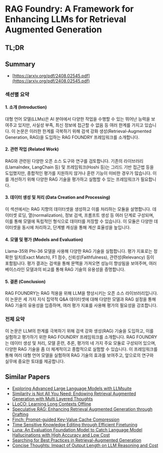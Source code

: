 # RAG Foundry: A Framework for Enhancing LLMs for Retrieval Augmented Generation
## TL;DR
## Summary
- [https://arxiv.org/pdf/2408.02545.pdf](https://arxiv.org/pdf/2408.02545.pdf)

### 섹션별 요약

#### 1. 소개 (Introduction)
대형 언어 모델(LLMs)은 AI 분야에서 다양한 작업을 수행할 수 있는 뛰어난 능력을 보여주고 있지만, 사실성 부족, 최신 정보에 접근할 수 없음 등 여러 한계를 가지고 있습니다. 이 논문은 이러한 한계를 극복하기 위해 검색 강화 생성(Retrieval-Augmented Generation, RAG)을 도입하는 RAG FOUNDRY 프레임워크를 소개합니다.

#### 2. 관련 작업 (Related Work)
RAG와 관련된 다양한 오픈 소스 도구와 연구를 검토합니다. 기존의 라이브러리(LlamaIndex, LangChain 등) 및 프레임워크(Hoshi 등)는 그리드 기반 접근법 등을 도입했지만, 종합적인 평가를 지원하지 않거나 훈련 기능이 미비한 경우가 많습니다. 이를 개선하기 위해 다양한 RAG 기술을 평가하고 실험할 수 있는 프레임워크가 필요합니다.

#### 3. 데이터 생성 및 처리 (Data Creation and Processing)
이 섹션에서는 RAG 지향의 데이터셋을 생성하고 이를 처리하는 모듈을 설명합니다. 데이터셋 로딩, 열(normalization), 정보 검색, 프롬프트 생성 등 여러 단계로 구성되며, 이를 통해 모델에 독립적인 형식으로 데이터를 저장할 수 있습니다. 이 모듈은 다양한 데이터셋을 동시에 처리하고, 단계별 캐싱을 통해 계산 효율성을 높입니다.

#### 4. 모델 및 평가 (Models and Evaluation)
Llama-35와 Phi-36 모델을 사용해 다양한 RAG 기술을 실험합니다. 평가 지표로는 정확한 일치(Exact Match), F1 점수, 신뢰성(Faithfulness), 관련성(Relevancy) 등이 포함됩니다. 평가 결과는 검색을 통해 문맥을 가져오면 성능이 향상됨을 보여주며, 여러 베이스라인 모델과의 비교를 통해 RAG 기술의 유용성을 증명합니다.

#### 5. 결론 (Conclusion)
RAG FOUNDRY는 RAG 적용을 위해 LLM을 향상시키는 오픈 소스 라이브러리입니다. 이 논문은 세 가지 지식 집약적 Q&A 데이터셋에 대해 다양한 모델과 RAG 설정을 통해 RAG 기술의 유용성을 입증하며, 여러 평가 지표를 사용해 평가의 필요성을 강조합니다.

### 전체 요약
이 논문은 LLM의 한계를 극복하기 위해 검색 강화 생성(RAG) 기술을 도입하고, 이를 실험하고 평가하기 위한 RAG FOUNDRY 프레임워크를 소개합니다. RAG FOUNDRY는 데이터 생성 및 처리, 모델 훈련, 추론, 평가의 네 가지 주요 모듈로 구성되어 있으며, 다양한 RAG 기술을 좀 더 체계적이고 종합적으로 실험할 수 있습니다. 이 프레임워크를 통해 여러 대형 언어 모델을 실험하여 RAG 기술의 효과를 보여주고, 앞으로의 연구와 실무에 중요한 토대를 제공합니다.

## Similar Papers
- [Exploring Advanced Large Language Models with LLMsuite](2407.12036.md)
- [Similarity is Not All You Need: Endowing Retrieval Augmented Generation with Multi Layered Thoughts](2405.19893.md)
- [LLoCO: Learning Long Contexts Offline](2404.07979.md)
- [Speculative RAG: Enhancing Retrieval Augmented Generation through Drafting](2407.08223.md)
- [Finch: Prompt-guided Key-Value Cache Compression](2408.00167.md)
- [Time Sensitive Knowledge Editing through Efficient Finetuning](2406.04496.md)
- [Luna: An Evaluation Foundation Model to Catch Language Model Hallucinations with High Accuracy and Low Cost](2406.00975.md)
- [Searching for Best Practices in Retrieval-Augmented Generation](2407.01219.md)
- [Concise Thoughts: Impact of Output Length on LLM Reasoning and Cost](2407.19825.md)
